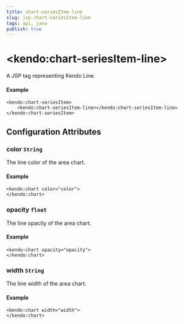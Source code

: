 ```yaml
---
title: chart-seriesItem-line
slug: jsp-chart-seriesItem-line
tags: api, java
publish: true
---
```


# \<kendo:chart-seriesItem-line\>
A JSP tag representing Kendo Line.

#### Example
    <kendo:chart-seriesItem>
        <kendo:chart-seriesItem-line></kendo:chart-seriesItem-line>
    </kendo:chart-seriesItem>


## Configuration Attributes


### color `String`

The line color of the area chart.

#### Example
    <kendo:chart color="color">
    </kendo:chart>



### opacity `float`

The line opacity of the area chart.

#### Example
    <kendo:chart opacity="opacity">
    </kendo:chart>



### width `String`

The line width of the area chart.

#### Example
    <kendo:chart width="width">
    </kendo:chart>


